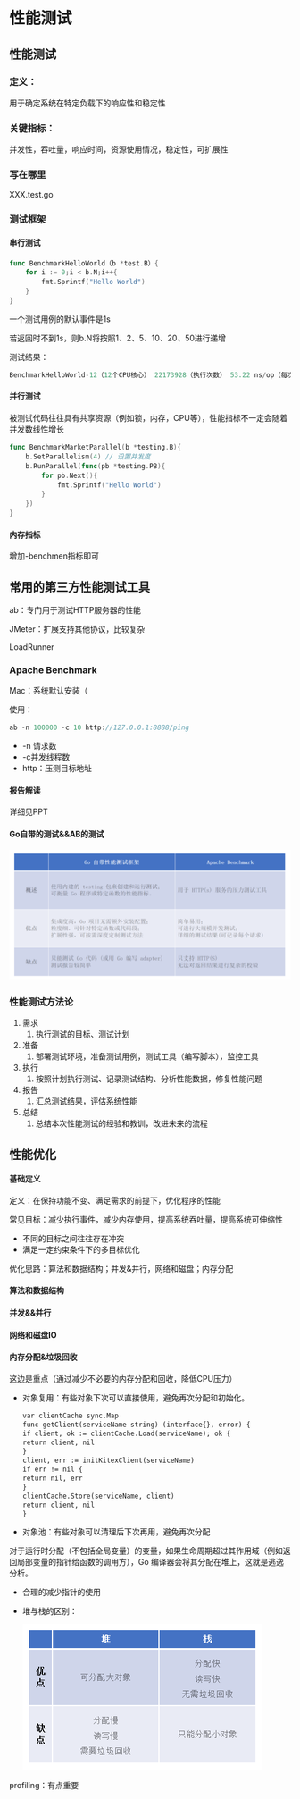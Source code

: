# 性能测试

## 性能测试

### 定义：

用于确定系统在特定负载下的响应性和稳定性

### 关键指标：

并发性，吞吐量，响应时间，资源使用情况，稳定性，可扩展性

### 写在哪里

XXX.test.go

### 测试框架

#### 串行测试

```go
func BenchmarkHelloWorld（b *test.B）{
	for i := 0;i < b.N;i++{
		fmt.Sprintf("Hello World")
	}
}
```

一个测试用例的默认事件是1s

若返回时不到1s，则b.N将按照1、2、5、10、20、50进行递增

测试结果：

```go
BenchmarkHelloWorld-12（12个CPU核心） 22173928（执行次数） 53.22 ns/op（每次好事53.22ns）
```

#### 并行测试

被测试代码往往具有共享资源（例如锁，内存，CPU等），性能指标不一定会随着并发数线性增长

```go
func BenchmarkMarketParallel(b *testing.B){
	b.SetParallelism(4) // 设置并发度
	b.RunParallel(func(pb *testing.PB){
		for pb.Next(){
			fmt.Sprintf("Hello World")
		}
	})
}
```

#### 内存指标

增加-benchmen指标即可

## 常用的第三方性能测试工具

ab：专门用于测试HTTP服务器的性能

JMeter：扩展支持其他协议，比较复杂

LoadRunner

### Apache Benchmark

Mac：系统默认安装（

使用：

```go
ab -n 100000 -c 10 http://127.0.0.1:8888/ping
```

* -n 请求数
* -c并发线程数
* http：压测目标地址

#### 报告解读

详细见PPT

#### Go自带的测试&&AB的测试

![202307151052531.png](https://github.com/ShadowOnYOU/images/blob/main/202307151052531.png?raw=true)

### 性能测试方法论

1. 需求
   1. 执行测试的目标、测试计划
2. 准备
   1. 部署测试环境，准备测试用例，测试工具（编写脚本），监控工具
3. 执行
   1. 按照计划执行测试、记录测试结构、分析性能数据，修复性能问题
4. 报告
   1. 汇总测试结果，评估系统性能
5. 总结
   1. 总结本次性能测试的经验和教训，改进未来的流程

## 性能优化

#### 基础定义

定义：在保持功能不变、满足需求的前提下，优化程序的性能

常见目标：减少执行事件，减少内存使用，提高系统吞吐量，提高系统可伸缩性

* 不同的目标之间往往存在冲突
* 满足一定约束条件下的多目标优化

优化思路：算法和数据结构；并发&并行，网络和磁盘；内存分配

#### 算法和数据结构

#### 并发&&并行

#### 网络和磁盘IO

#### 内存分配&垃圾回收

这边是重点（通过减少不必要的内存分配和回收，降低CPU压力）

* 对象复用：有些对象下次可以直接使用，避免再次分配和初始化。

  ```gp
  var clientCache sync.Map
  func getClient(serviceName string) (interface{}, error) {
  if client, ok := clientCache.Load(serviceName); ok {
  return client, nil
  }
  client, err := initKitexClient(serviceName)
  if err != nil {
  return nil, err
  }
  clientCache.Store(serviceName, client)
  return client, nil
  }
  ```

* 对象池：有些对象可以清理后下次再用，避免再次分配

对于运行时分配（不包括全局变量）的变量，如果生命周期超过其作用域（例如返回局部变量的指针给函数的调用方），Go 编译器会将其分配在堆上，这就是逃逸分析。

* 合理的减少指针的使用

* 堆与栈的区别：

  ![202307151130596.png](https://github.com/ShadowOnYOU/images/blob/main/202307151130596.png?raw=true)

profiling：有点重要
